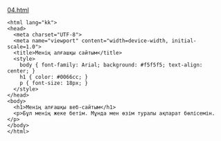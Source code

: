 [04.html](https://github.com/user-attachments/files/22924363/04.html)
<!DOCTYPE html>
	<html lang="kk">
	<head>
	  <meta charset="UTF-8">
	  <meta name="viewport" content="width=device-width, initial-scale=1.0">
	  <title>Менің алғашқы сайтым</title>
	  <style>
	    body { font-family: Arial; background: #f5f5f5; text-align: center; }
	    h1 { color: #0066cc; }
	    p { font-size: 18px; }
	  </style>
	</head>
	<body>
	  <h1>Менің алғашқы веб-сайтым</h1>
	  <p>Бұл менің жеке бетім. Мұнда мен өзім туралы ақпарат бөлісемін.</p>
	</body>
	</html>
